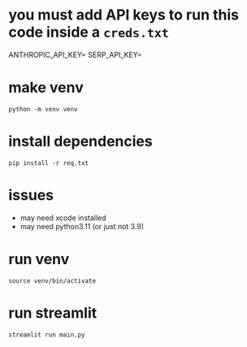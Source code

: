 # you must add API keys to run this code inside a `creds.txt`
ANTHROPIC_API_KEY=<KEY>
SERP_API_KEY=<KEY>

# make venv
`python -m venv venv`

# install dependencies
`pip install -r req.txt`

# issues
- may need xcode installed
- may need python3.11 (or just not 3.9)

# run venv
`source venv/bin/activate`

# run streamlit
`streamlit run main.py`
